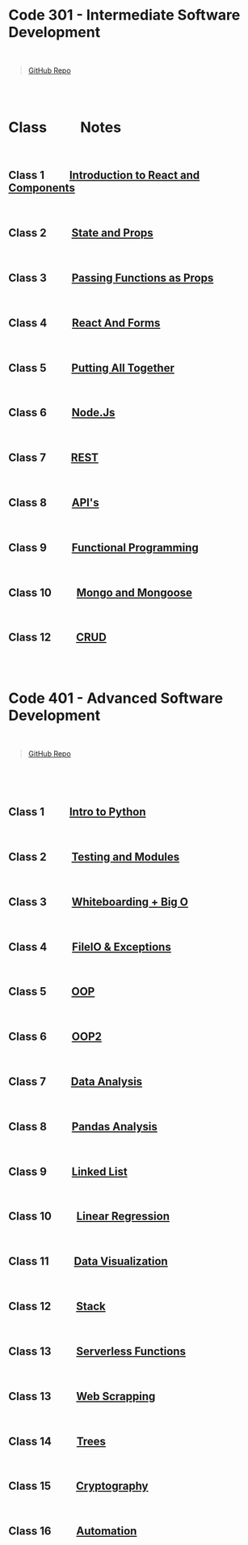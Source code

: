 <br>
<br>


# __Code 301 - Intermediate Software Development__


<br>


> [GitHub Repo](https://github.com/Slow-Res/my-notes)

<br>
<br>

# Class   &nbsp; &nbsp;&nbsp; &nbsp; &nbsp;    Notes

<br>

##  Class 1    &nbsp; &nbsp;&nbsp; &nbsp; &nbsp;     [ Introduction to React and Components](React.md)

<br>

##  Class 2    &nbsp; &nbsp;&nbsp; &nbsp; &nbsp;     [ State and Props](ReactProps.md)


<br>

##  Class 3    &nbsp; &nbsp;&nbsp; &nbsp; &nbsp;     [ Passing Functions as Props](ReactFunProps.md)

<br>

##  Class 4    &nbsp; &nbsp;&nbsp; &nbsp; &nbsp;     [ React And Forms ](ReactNForms.md)

<br>

##  Class 5    &nbsp; &nbsp;&nbsp; &nbsp; &nbsp;     [ Putting All Together ](puttingTogether.md)

<br>

##  Class 6    &nbsp; &nbsp;&nbsp; &nbsp; &nbsp;     [ Node.Js ](NodeJs.md)

<br>

##  Class 7    &nbsp; &nbsp;&nbsp; &nbsp; &nbsp;     [ REST ](Requests.md)

<br>

##  Class 8    &nbsp; &nbsp;&nbsp; &nbsp; &nbsp;     [ API's ](APIs.md)


<br>

##  Class 9    &nbsp; &nbsp;&nbsp; &nbsp; &nbsp;     [Functional Programming ]( FuncProg.md)

<br>

##  Class 10    &nbsp; &nbsp;&nbsp; &nbsp; &nbsp;     [  Mongo and Mongoose ]( mongo.md)

<br>

##  Class 12    &nbsp; &nbsp;&nbsp; &nbsp; &nbsp;     [  CRUD ]( CRUD.md)





<br>
<br>


# __Code 401 - Advanced Software Development__


<br>


> [GitHub Repo](https://github.com/Slow-Res/my-notes)

<br>
<br>



<br>

##  Class 1    &nbsp; &nbsp;&nbsp; &nbsp; &nbsp;     [  Intro to Python ]( introPython.md)



<br>

##  Class 2    &nbsp; &nbsp;&nbsp; &nbsp; &nbsp;     [  Testing and Modules ]( testingModules.md)


<br>

##  Class 3    &nbsp; &nbsp;&nbsp; &nbsp; &nbsp;     [  Whiteboarding + Big O ]( bigo.md)

<br>

##  Class 4    &nbsp; &nbsp;&nbsp; &nbsp; &nbsp;     [  FileIO & Exceptions ]( files.md)


<br>

##  Class 5    &nbsp; &nbsp;&nbsp; &nbsp; &nbsp;     [  OOP ]( oop.md)

<br>

##  Class 6    &nbsp; &nbsp;&nbsp; &nbsp; &nbsp;     [  OOP2 ]( oop2.md)


<br>

##  Class 7    &nbsp; &nbsp;&nbsp; &nbsp; &nbsp;     [  Data Analysis ](numpy.md)



<br>

##  Class 8    &nbsp; &nbsp;&nbsp; &nbsp; &nbsp;     [ Pandas Analysis ](Pandas.md)


<br>

##  Class 9    &nbsp; &nbsp;&nbsp; &nbsp; &nbsp;     [ Linked List ](LinkedList.md)

<br>

##  Class 10    &nbsp; &nbsp;&nbsp; &nbsp; &nbsp;     [ Linear Regression ](linear.md)


<br>

##  Class 11    &nbsp; &nbsp;&nbsp; &nbsp; &nbsp;     [ Data Visualization ](seaborn.md)


<br>

##  Class 12    &nbsp; &nbsp;&nbsp; &nbsp; &nbsp;     [ Stack](stack.md)


<br>

##  Class 13    &nbsp; &nbsp;&nbsp; &nbsp; &nbsp;     [ Serverless Functions](serverless.md)

<br>

##  Class 13    &nbsp; &nbsp;&nbsp; &nbsp; &nbsp;     [ Web Scrapping ](scrapping.md)

<br>

##  Class 14    &nbsp; &nbsp;&nbsp; &nbsp; &nbsp;     [ Trees ](tree.md)


<br>

##  Class 15    &nbsp; &nbsp;&nbsp; &nbsp; &nbsp;     [ Cryptography ](crypto.md)

<br>

##  Class 16    &nbsp; &nbsp;&nbsp; &nbsp; &nbsp;     [ Automation ](automation.md)


